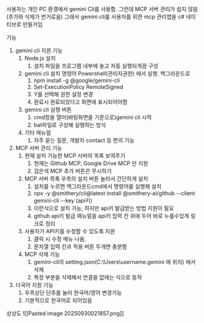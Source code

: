 사용자는 개인 PC 환경에서 gemini Cli를 사용함. 
그런데 MCP 서버 관리가 쉽지 않음(추가와 삭제가 번거로움)
그래서 gemini cli를 사용자를 위한 mcp 관리앱을 c# 네이티브로 만들거임

기능
1. gemini cli 지원 기능
	1. Node.js 설치
		1. 설치 파일을 프로그램 내부에 놓고 자동 실행되게끔 구성
	2. gemini cli 설치 명령어 Powershell(관리자권한) 에서 실행. 백그라운드로
		1. npm install -g @google/gemini-cli 
		2. Set-ExecutionPolicy RemoteSigned
		3. Y를 선택해 권한 설정 변경
		4. 완료시 완료되었다고 화면에 표시되어야함
	3. gemini cli 실행 버튼 
		1. cmd창을 열어(바탕화면을 기준으로)gemini cli 시작
		2. bat파일로 구성해 실행하는 방식
	4. 기타 매뉴얼
		1. 자주 묻는 질문, 개발자 contact 등 편의 기능
2. MCP 서버 관리 기능
	1. 현재 설치 가능한 MCP 서버의 목록 보여주기
		1. 현재는 Github MCP, Google Drive MCP 만 지원
		2. 검은색 MCP 추가 버튼은 무시하기
	2. MCP 서버 목록 우측의 설치 버튼 눌러서 간단하게 설치
		1. 설치를 누르면 백그라운드cmd에서 명령어를 실행해 설치
		2. npx -y @smithery/cli@latest install @smithery-ai/github --client gemini-cli --key (api키)
		3. 이런식으로 설치 가능, 하지만 api키 발급받는 방법 지원이 필요
		4. github api키 발급 매뉴얼을 api키 입력 칸 위에 두어 바로 누를수있게 링크로 정리
	3. 사용자가 API키를 수정할 수 있도록 지원
		1. 클릭 시 수정 메뉴 나옴.
		2. 문자열 입력 칸과 적용 버튼 두개면 충분함
	4. MCP 삭제 기능
		1. gemini-cli의 setting.json(C:\Users\username\.gemini 에 위치) 에서 삭제
		2. 특정 부분을 삭제해서 연결을 없애는 식으로 동작
3. 다국어 지원 기능
	1. 우측상단 단추를 눌러 한국어/영어 변경가능
	2. 기본적으로 한국어로 되어있음




상상도
![[Pasted image 20250930021857.png]]